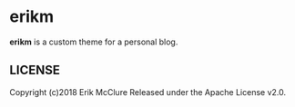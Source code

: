 # erikm

**erikm** is a custom theme for a personal blog.

## LICENSE

Copyright (c)2018 Erik McClure
Released under the Apache License v2.0.
